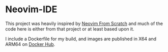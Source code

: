 # Neovim-IDE
This project was heavily inspired by [Neovim From Scratch](https://github.com/LunarVim/Neovim-from-scratch) and much of the code here is either from that project or at least based upon it.

I include a Dockerfile for my build, and images are published in X64 and ARM64 on [Docker Hub](https://hub.docker.com/repository/docker/beezu/neovim).
